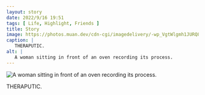 ```yaml
---
layout: story
date: 2022/9/16 19:51
tags: [ Life, Highlight, Friends ]
title: Story
image: https://photos.muan.dev/cdn-cgi/imagedelivery/-wp_VgtWlgmh1JURQ8t1mg/9838be51-0511-487d-8722-95aca56ba400/public
caption: |
   THERAPUTIC.
alt: |
   A woman sitting in front of an oven recording its process.
---
```


![A woman sitting in front of an oven recording its process.](https://photos.muan.dev/cdn-cgi/imagedelivery/-wp_VgtWlgmh1JURQ8t1mg/9838be51-0511-487d-8722-95aca56ba400/public)

THERAPUTIC.

